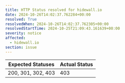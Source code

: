 ```yaml
---
title: HTTP Status resolved for hidewall.io
date: 2024-10-26T14:02:37.762284+00:00
resolved: True
resolvedWhen: 2024-10-26T14:02:37.762305+00:00
resolvedStartTime: 2024-10-25T21:09:43.161639+00:00
severity: notice
affected:
  - hidewall.io
section: issue
---
```


| Expected Statuses | Actual Status  |
|-------------------|----------------|
| 200, 301, 302, 403 | 403 |
